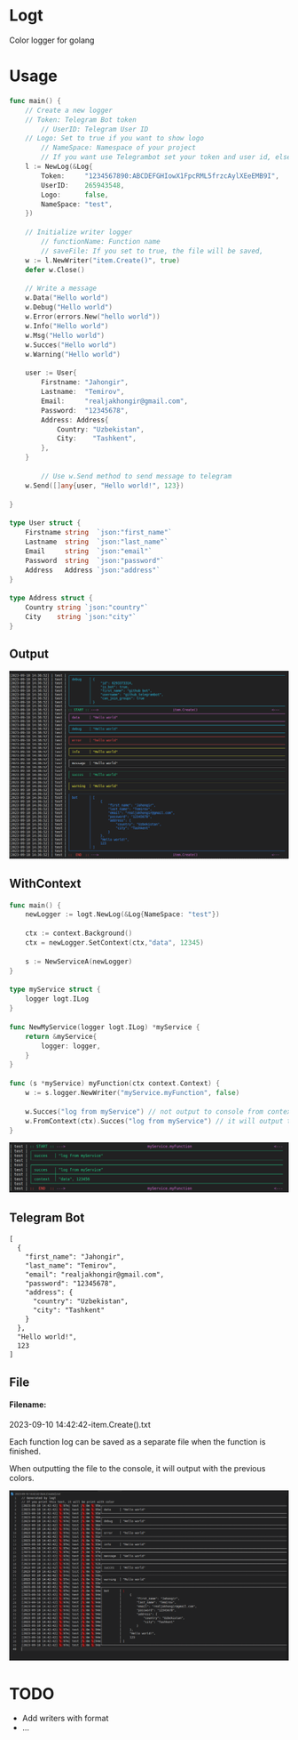 # Logt
Color logger for golang


# Usage


```go
func main() {
	// Create a new logger
	// Token: Telegram Bot token
    	// UserID: Telegram User ID
	// Logo: Set to true if you want to show logo
    	// NameSpace: Namespace of your project
    	// If you want use Telegrambot set your token and user id, else set to empty
	l := NewLog(&Log{
		Token:     "1234567890:ABCDEFGHIowX1FpcRML5frzcAylXEeEMB9I",
		UserID:    265943548,
		Logo:      false,
		NameSpace: "test",
	})

	// Initialize writer logger
    	// functionName: Function name
    	// saveFile: If you set to true, the file will be saved, 
	w := l.NewWriter("item.Create()", true)
	defer w.Close()

	// Write a message
	w.Data("Hello world")
	w.Debug("Hello world")
	w.Error(errors.New("hello world"))
	w.Info("Hello world")
	w.Msg("Hello world")
	w.Succes("Hello world")
	w.Warning("Hello world")

	user := User{
		Firstname: "Jahongir",
		Lastname:  "Temirov",
		Email:     "realjakhongir@gmail.com",
		Password:  "12345678",
		Address: Address{
			Country: "Uzbekistan",
			City:    "Tashkent",
		},
	}

    	// Use w.Send method to send message to telegram
	w.Send([]any{user, "Hello world!", 123})

}

type User struct {
	Firstname string  `json:"first_name"`
	Lastname  string  `json:"last_name"`
	Email     string  `json:"email"`
	Password  string  `json:"password"`
	Address   Address `json:"address"`
}

type Address struct {
	Country string `json:"country"`
	City    string `json:"city"`
}
```
## Output
![console](image.png)

## WithContext
```go
func main() {
    newLogger := logt.NewLog(&Log{NameSpace: "test"})
    
	ctx := context.Background()
    ctx = newLogger.SetContext(ctx,"data", 12345)
    
	s := NewServiceA(newLogger)
}

type myService struct {
	logger logt.ILog
}

func NewMyService(logger logt.ILog) *myService {
    return &myService{
        logger: logger,
    }
}

func (s *myService) myFunction(ctx context.Context) {
    w := s.logger.NewWriter("myService.myFunction", false) 

	w.Succes("log from myService") // not output to console from context
    w.FromContext(ctx).Succes("log from myService") // it will output to console from console
}
```
![WithContext](image-2.png)


## Telegram Bot
```
[
  {
    "first_name": "Jahongir",
    "last_name": "Temirov",
    "email": "realjakhongir@gmail.com",
    "password": "12345678",
    "address": {
      "country": "Uzbekistan",
      "city": "Tashkent"
    }
  },
  "Hello world!",
  123
]
```

## File
#### Filename: 
2023-09-10 14:42:42-item.Create().txt 

Each function log can be saved as a separate file when the function is finished.

When outputting the file to the console, it will output with the previous colors.

![file](image-1.png)
# TODO

- Add writers with format
- ...
